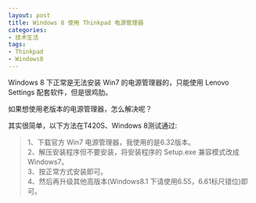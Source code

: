 ```yaml
---
layout: post
title: Windows 8 使用 Thinkpad 电源管理器
categories:
- 技术生活
tags:
- Thinkpad
- Windows8
---
```


Windows 8 下正常是无法安装 Win7 的电源管理器的，只能使用 Lenovo Settings 配套软件，但是很鸡肋。  

如果想使用老版本的电源管理器，怎么解决呢？  

其实很简单，以下方法在T420S、Windows 8测试通过:

>1、下载官方 Win7 电源管理器，我使用的是6.32版本。  
>2、解压安装程序但不要安装，将安装程序的 Setup.exe 兼容模式改成 Windows7。   
>3、按正常方式安装即可。  
>4、然后再升级其他高版本(Windows8.1 下请使用6.55，6.61标尺错位)即可。